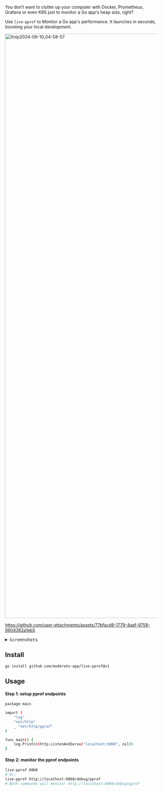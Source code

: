 You don’t want to clutter up your computer with Docker, Prometheus, Grafana or even K8S just to monitor a Go app's heap size, right?

Use `live-pprof` to Monitor a Go app's performance. It launches in seconds, boosting your local development.

<img width="1920" alt="Xnip2024-09-10_04-58-57" src="https://github.com/user-attachments/assets/be6fa249-eb7d-4ce9-8db9-8bd8c7c657b1">

https://github.com/user-attachments/assets/77bfacd8-1779-4aaf-9758-9604362a1eb5

<details>
<summary><kbd>Screenshots</kbd></summary>
<br/>	
<img width="1920" alt="Heap" src="https://github.com/user-attachments/assets/0bc04e0d-45ed-4b8a-8abf-b550fde31d60">
<img width="1920" alt="CPU" src="https://github.com/user-attachments/assets/67d6852e-26c6-44ca-a23f-a99e71b6e482">
<img width="1920" alt="Allocs" src="https://github.com/user-attachments/assets/22e90362-4c0b-4db5-bb43-bf6234b8bf07">
<img width="1920" alt="Goroutine" src="https://github.com/user-attachments/assets/eb79a142-f0d1-4993-95e7-ce4571ecde19">
<img width="1920" alt="Detect Endpoints" src="https://github.com/user-attachments/assets/837215f1-e7f9-424e-94b2-4f67ba5af697">
<img width="1920" alt="Options" src="https://github.com/user-attachments/assets/7d0b33b9-b5cd-48bf-9ccc-0651ae54685f">
</details>



## Install

```bash
go install github.com/moderato-app/live-pprof@v1
```

## Usage

#### Step 1: setup pprof endpoints

```bash
package main

import (
	"log"
	"net/http"
	_ "net/http/pprof"
)

func main() {
	log.Println(http.ListenAndServe("localhost:6060", nil))
}
```

#### Step 2: monitor the pprof endpoints

```bash
live-pprof 6060 
# Or:
live-pprof http://localhost:6060/debug/pprof
# Both commands will monitor http://localhost:6060/debug/pprof
```
